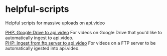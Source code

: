 # helpful-scripts
Helpful scripts for massive uploads on api.video

[PHP: Google Drive to api.video](PHP_Google_drive_Upload_ReadMe.md)
For videos on Google Drive that you'd like to automatically ingest to api.video. <br/>
[PHP: Ingest from ftp server to api.video](php_ingest_from_ftp.md)
For videos on a FTP server to be automatically igested into api.video. <br/>
